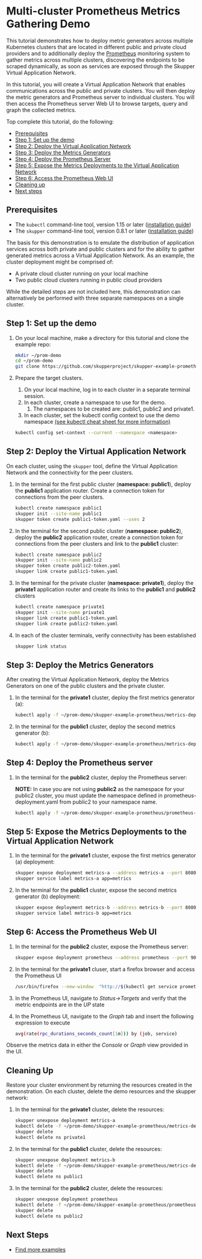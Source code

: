 # Multi-cluster Prometheus Metrics Gathering Demo

This tutorial demonstrates how to deploy metric generators across
multiple Kubernetes clusters that are located in different public and
private cloud providers and to additionally deploy the
[Prometheus](https://prometheus.io) monitoring system to gather
metrics across multiple clusters, discovering the endpoints to be
scraped dynamically, as soon as services are exposed through the
Skupper Virtual Application Network.

In this tutorial, you will create a Virtual Application Network that
enables communications across the public and private clusters. You
will then deploy the metric generators and Prometheus server to individual
clusters. You will then access the Prometheus server Web UI to
browse targets, query and graph the collected metrics.

Top complete this tutorial, do the following:

* [Prerequisites](#prerequisites)
* [Step 1: Set up the demo](#step-1-set-up-the-demo)
* [Step 2: Deploy the Virtual Application Network](#step-2-deploy-the-virtual-application-network)
* [Step 3: Deploy the Metrics Generators](#step-3-deploy-the-metrics-generators)
* [Step 4: Deploy the Prometheus Server](#step-4-deploy-the-prometheus-server)
* [Step 5: Expose the Metrics Deployments to the Virtual Application Network](#step-5-expose-the-metrics-deployments-to-the-virtual-application-network)
* [Step 6: Access the Prometheus Web UI](#step-6-access-the-prometheus-web-ui)
* [Cleaning up](#cleaning-up)
* [Next steps](#next-steps)

## Prerequisites

* The `kubectl` command-line tool, version 1.15 or later ([installation guide](https://kubernetes.io/docs/tasks/tools/install-kubectl/))
* The `skupper` command-line tool, version 0.8.1 or later ([installation guide](https://skupper.io/start/index.html#step-1-install-the-skupper-command-line-tool-in-your-environment))

The basis for this demonstration is to emulate the distribution of application services across both private and public clusters and for the ability to gather generated metrics across a Virtual Application Network. As an example, the cluster deployment might be comprised of:

* A private cloud cluster running on your local machine
* Two public cloud clusters running in public cloud providers

While the detailed steps are not included here, this demonstration can alternatively be performed with three separate namespaces on a single cluster.

## Step 1: Set up the demo

1. On your local machine, make a directory for this tutorial and clone the example repo:

   ```bash
   mkdir ~/prom-demo
   cd ~/prom-demo
   git clone https://github.com/skupperproject/skupper-example-prometheus.git
   ```
2. Prepare the target clusters.

   1. On your local machine, log in to each cluster in a separate terminal session.
   2. In each cluster, create a namespace to use for the demo.
      1. The namespaces to be created are: public1, public2 and private1.
   3. In each cluster, set the kubectl config context to use the demo namespace [(see kubectl cheat sheet for more information)](https://kubernetes.io/docs/reference/kubectl/cheatsheet/)
   ```bash
   kubectl config set-context --current --namespace <namespace>
   ```
## Step 2: Deploy the Virtual Application Network

On each cluster, using the `skupper` tool, define the Virtual Application Network and the connectivity for the peer clusters.

1. In the terminal for the first public cluster (**namespace: public1**), deploy the **public1** application router. Create a connection token for connections from the peer clusters.

   ```bash
   kubectl create namespace public1
   skupper init --site-name public1
   skupper token create public1-token.yaml --uses 2
   ```

2. In the terminal for the second public cluster (**namespace: public2**), deploy the **public2** application router, create a connection token for connections from the peer clusters  and link to the **public1** cluster:

   ```bash
   kubectl create namespace public2
   skupper init --site-name public2
   skupper token create public2-token.yaml
   skupper link create public1-token.yaml
   ```

3. In the terminal for the private cluster (**namespace: private1**), deploy the **private1** application router and create its links to the **public1** and **public2** clusters

   ```bash
   kubectl create namespace private1
   skupper init --site-name private1
   skupper link create public1-token.yaml
   skupper link create public2-token.yaml
   ```

4. In each of the cluster terminals, verify connectivity has been established

   ```bash
   skupper link status
   ```

## Step 3: Deploy the Metrics Generators

After creating the Virtual Application Network, deploy the Metrics Generators on one of the public clusters and the private cluster.

1. In the terminal for the **private1** cluster, deploy the first metrics generator (a):

   ```bash
   kubectl apply -f ~/prom-demo/skupper-example-prometheus/metrics-deployment-a.yaml
   ```

2. In the terminal for the **public1** cluster, deploy the second metrics generator (b):

   ```bash
   kubectl apply -f ~/prom-demo/skupper-example-prometheus/metrics-deployment-b.yaml
   ```

## Step 4: Deploy the Prometheus server

1. In the terminal for the **public2** cluster, deploy the Prometheus server:

   **NOTE:** In case you are not using **public2** as the namespace for your public2 cluster,
   you must update the namespace defined in prometheus-deployment.yaml from public2 to your namespace name.

   ```bash
   kubectl apply -f ~/prom-demo/skupper-example-prometheus/prometheus-deployment.yaml
   ```

## Step 5: Expose the Metrics Deployments to the Virtual Application Network

1. In the terminal for the **private1** cluster, expose the first metrics generator (a) deployment:

   ```bash
   skupper expose deployment metrics-a --address metrics-a --port 8080 --protocol tcp --target-port 8080
   skupper service label metrics-a app=metrics
   ```

2. In the terminal for the **public1** cluster, expose the second metrics generator (b) deployment:

   ```bash
   skupper expose deployment metrics-b --address metrics-b --port 8080 --protocol tcp --target-port 8080
   skupper service label metrics-b app=metrics
   ```

## Step 6: Access the Prometheus Web UI

1. In the terminal for the **public2** cluster, expose the Prometheus server:

   ```bash
   skupper expose deployment prometheus --address prometheus --port 9090 --protocol http --target-port 9090
   ```

2. In the terminal for the **private1** cluser, start a firefox browser and access the Prometheus UI

    ```bash
    /usr/bin/firefox --new-window  "http://$(kubectl get service prometheus -o=jsonpath='{.spec.clusterIP}'):9090/"
    ```

3. In the Prometheus UI, navigate to *Status->Targets* and verify that the metric endpoints are in the *UP* state

4. In the Prometheus UI, navigate to the *Graph* tab and insert the following expression to execute

   ```bash
   avg(rate(rpc_durations_seconds_count[1m])) by (job, service)
   ```

Observe the metrics data in either the *Console* or *Graph* view provided in the UI.

## Cleaning Up

Restore your cluster environment by returning the resources created in the demonstration. On each cluster, delete the demo resources and the skupper network:

1. In the terminal for the **private1** cluster, delete the resources:

   ```bash
   skupper unexpose deployment metrics-a
   kubectl delete -f ~/prom-demo/skupper-example-prometheus/metrics-deployment-a.yaml
   skupper delete
   kubectl delete ns private1
   ```

2. In the terminal for the **public1** cluster, delete the resources:

   ```bash
   skupper unexpose deployment metrics-b
   kubectl delete -f ~/prom-demo/skupper-example-prometheus/metrics-deployment-b.yaml
   skupper delete
   kubectl delete ns public1
   ```

3. In the terminal for the **public2** cluster, delete the resources:

   ```bash
   skupper unexpose deployment prometheus
   kubectl delete -f ~/prom-demo/skupper-example-prometheus/prometheus-deployment.yaml
   skupper delete
   kubectl delete ns public2
   ```

## Next Steps

 - [Find more examples](https://skupper.io/examples/)
